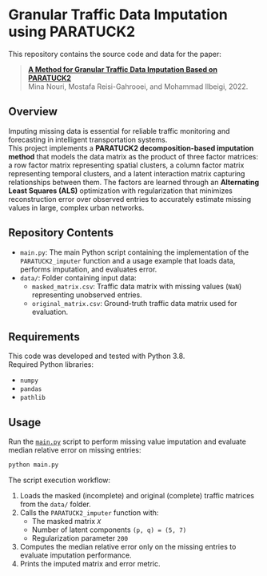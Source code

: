 # Granular Traffic Data Imputation using PARATUCK2

This repository contains the source code and data for the paper:
> [**A Method for Granular Traffic Data Imputation Based on PARATUCK2**](https://doi.org/10.1177/03611981221089298)\
> Mina Nouri, Mostafa Reisi-Gahrooei, and Mohammad Ilbeigi, 2022.


## Overview

Imputing missing data is essential for reliable traffic monitoring and forecasting in intelligent transportation systems.  
This project implements a **PARATUCK2 decomposition-based imputation method** that models the data matrix as the product of three factor matrices: a row factor matrix representing spatial clusters, a column factor matrix representing temporal clusters, and a latent interaction matrix capturing relationships between them. The factors are learned through an **Alternating Least Squares (ALS)** optimization with regularization that minimizes reconstruction error over observed entries to accurately estimate missing values in large, complex urban networks.


## Repository Contents

- `main.py`: The main Python script containing the implementation of the `PARATUCK2_imputer` function and a usage example that loads data, performs imputation, and evaluates error.
- `data/`: Folder containing input data:
  - `masked_matrix.csv`: Traffic data matrix with missing values (`NaN`) representing unobserved entries.
  - `original_matrix.csv`: Ground-truth traffic data matrix used for evaluation.


## Requirements

This code was developed and tested with Python 3.8.  
Required Python libraries:  
- `numpy`  
- `pandas`  
- `pathlib`


## Usage

Run the [`main.py`](main.py) script to perform missing value imputation and evaluate median relative error on missing entries:

```bash
python main.py
```


The script execution workflow:

1. Loads the masked (incomplete) and original (complete) traffic matrices from the `data/` folder.
2. Calls the `PARATUCK2_imputer` function with:
   - The masked matrix *`X`*
   - Number of latent components `(p, q) = (5, 7)`
   - Regularization parameter `200`
3. Computes the median relative error only on the missing entries to evaluate imputation performance.
4. Prints the imputed matrix and error metric.



